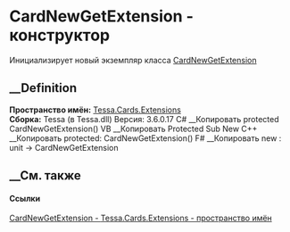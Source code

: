 # CardNewGetExtension - конструктор
Инициализирует новый экземпляр класса
[CardNewGetExtension](T_Tessa_Cards_Extensions_CardNewGetExtension.htm)
##  __Definition
 **Пространство имён:** [Tessa.Cards.Extensions](N_Tessa_Cards_Extensions.htm)  
 **Сборка:** Tessa (в Tessa.dll) Версия: 3.6.0.17
C# __Копировать
     protected CardNewGetExtension()
VB __Копировать
     Protected Sub New
C++ __Копировать
     protected:
    CardNewGetExtension()
F# __Копировать
     new : unit -> CardNewGetExtension
##  __См. также
#### Ссылки
[CardNewGetExtension - ](T_Tessa_Cards_Extensions_CardNewGetExtension.htm)
[Tessa.Cards.Extensions - пространство имён](N_Tessa_Cards_Extensions.htm)
